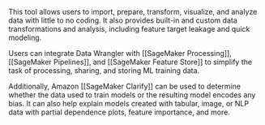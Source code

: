 This tool allows users to import, prepare, transform, visualize, and analyze data with little to no coding. 
It also provides built-in and custom data transformations and analysis, including feature target leakage and quick modeling. 

Users can integrate Data Wrangler with [[SageMaker Processing]], [[SageMaker Pipelines]], and [[SageMaker Feature Store]] to simplify the task of processing, sharing, and storing ML training data. 

Additionally, Amazon [[SageMaker Clarify]] can be used to determine whether the data used to train models or the resulting model encodes any bias. It can also help explain models created with tabular, image, or NLP data with partial dependence plots, feature importance, and more.